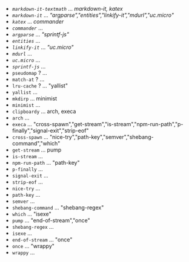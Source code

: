 * *`markdown-it-textmath`* ... *markdown-it, katex*
* *`markdown-it`* ... *"argparse","entities","linkify-it","mdurl","uc.micro"*
* *`katex`* ... *commander*
* *`commander`* ... 
* *`argparse`* ... *"sprintf-js"*
* *`entities`* ... 
* *`linkify-it`* ... *"uc.micro"*
* *`mdurl`* ...
* *`uc.micro`* ... 
* *`sprintf-js`* ...
* `pseudomap` ? ... 
* `match-at` ? ... 
* `lru-cache` ? ... "yallist"
* `yallist` ...
* `mkdirp` ... minimist
* `minimist` ...
* `clipboardy` ... arch, execa
* `arch` ... 
* `execa` ... "cross-spawn","get-stream","is-stream","npm-run-path","p-finally","signal-exit","strip-eof"
* `cross-spawn` ... "nice-try","path-key","semver","shebang-command","which"
* `get-stream` ... pump
* `is-stream` ... 
* `npm-run-path` ... "path-key"
* `p-finally` ... 
* `signal-exit` ... 
* `strip-eof` ... 
* `nice-try` ... 
* `path-key` ... 
* `semver` ... 
* `shebang-command` ... "shebang-regex"
* `which` ... "isexe"
* `pump` ... "end-of-stream","once"
* `shebang-regex` ... 
* `isexe` ...
* `end-of-stream` ... "once"
* `once` ... "wrappy"
* `wrappy` ...
